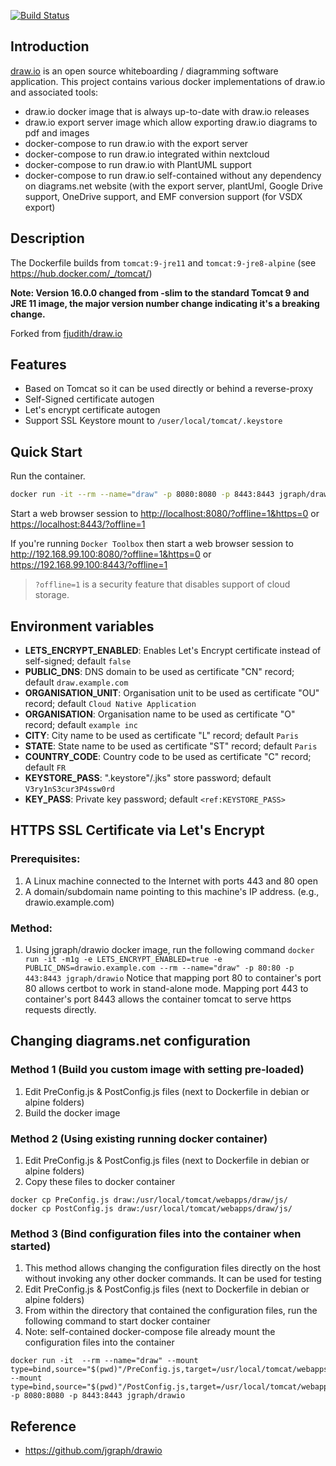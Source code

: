 [![Build Status](https://github.com/jgraph/docker-drawio/workflows/Docker%20Image%20CI/badge.svg)](https://github.com/jgraph/docker-drawio/actions)

## Introduction

[draw.io](https://github.com/jgraph/drawio) is an open source whiteboarding / diagramming software application. This project contains various docker implementations of draw.io and associated tools:

* draw.io docker image that is always up-to-date with draw.io releases
* draw.io export server image which allow exporting draw.io diagrams to pdf and images
* docker-compose to run draw.io with the export server
* docker-compose to run draw.io integrated within nextcloud
* docker-compose to run draw.io with PlantUML support
* docker-compose to run draw.io self-contained without any dependency on diagrams.net website (with the export server, plantUml, Google Drive support, OneDrive support, and EMF conversion support (for VSDX export)

## Description

The Dockerfile builds from `tomcat:9-jre11` and `tomcat:9-jre8-alpine` (see <https://hub.docker.com/_/tomcat/>)

**Note: Version 16.0.0 changed from -slim to the standard Tomcat 9 and JRE 11 image, the major version number change indicating it's a breaking change.**

Forked from [fjudith/draw.io](https://github.com/fjudith/docker-draw.io)

## Features

* Based on Tomcat so it can be used directly or behind a reverse-proxy
* Self-Signed certificate autogen
* Let's encrypt certificate autogen
* Support SSL Keystore mount to `/user/local/tomcat/.keystore`

## Quick Start

Run the container.

```bash
docker run -it --rm --name="draw" -p 8080:8080 -p 8443:8443 jgraph/drawio
```

Start a web browser session to <http://localhost:8080/?offline=1&https=0> or <https://localhost:8443/?offline=1>

If you're running `Docker Toolbox` then start a web browser session to <http://192.168.99.100:8080/?offline=1&https=0> or <https://192.168.99.100:8443/?offline=1>

> `?offline=1` is a security feature that disables support of cloud storage.

## Environment variables

* **LETS_ENCRYPT_ENABLED**: Enables Let's Encrypt certificate instead of self-signed; default `false`
* **PUBLIC_DNS**: DNS domain to be used as certificate "CN" record; default `draw.example.com`
* **ORGANISATION_UNIT**: Organisation unit to be used as certificate "OU" record; default `Cloud Native Application`
* **ORGANISATION**: Organisation name to be used as certificate "O" record; default `example inc`
* **CITY**: City name to be used as certificate "L" record; default `Paris`
* **STATE**: State name to be used as certificate "ST" record; default `Paris`
* **COUNTRY_CODE**: Country code to be used as certificate "C" record; default `FR`
* **KEYSTORE_PASS**: ".keystore"/.jks" store password; default `V3ry1nS3cur3P4ssw0rd`
* **KEY_PASS**: Private key password; default `<ref:KEYSTORE_PASS>`

## HTTPS SSL Certificate via Let's Encrypt

### Prerequisites:

1. A Linux machine connected to the Internet with ports 443 and 80 open
1. A domain/subdomain name pointing to this machine's IP address. (e.g., drawio.example.com)

### Method:

1. Using jgraph/drawio docker image, run the following command
`docker run -it -m1g -e LETS_ENCRYPT_ENABLED=true -e PUBLIC_DNS=drawio.example.com --rm --name="draw" -p 80:80 -p 443:8443 jgraph/drawio`
Notice that mapping port 80 to container's port 80 allows certbot to work in stand-alone mode. Mapping port 443 to container's port 8443 allows the container tomcat to serve https requests directly.

## Changing diagrams.net configuration

### Method 1 (Build you custom image with setting pre-loaded)

1. Edit PreConfig.js & PostConfig.js files (next to Dockerfile in debian or alpine folders)
1. Build the docker image

### Method 2 (Using existing running docker container)

1. Edit PreConfig.js & PostConfig.js files (next to Dockerfile in debian or alpine folders)
1. Copy these files to docker container 

```
docker cp PreConfig.js draw:/usr/local/tomcat/webapps/draw/js/
docker cp PostConfig.js draw:/usr/local/tomcat/webapps/draw/js/
```

### Method 3 (Bind configuration files into the container when started)

1. This method allows changing the configuration files directly on the host without invoking any other docker commands. It can be used for testing
1. Edit PreConfig.js & PostConfig.js files (next to Dockerfile in debian or alpine folders)
1. From within the directory that contained the configuration files, run the following command to start docker container
1. Note: self-contained docker-compose file already mount the configuration files into the container

```
docker run -it  --rm --name="draw" --mount type=bind,source="$(pwd)"/PreConfig.js,target=/usr/local/tomcat/webapps/draw/js/PreConfig.js --mount type=bind,source="$(pwd)"/PostConfig.js,target=/usr/local/tomcat/webapps/draw/js/PostConfig.js -p 8080:8080 -p 8443:8443 jgraph/drawio
```

## Reference

* <https://github.com/jgraph/drawio>
